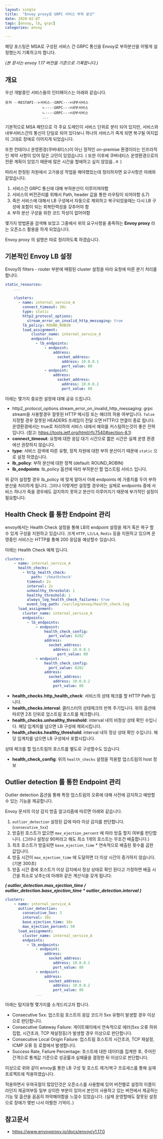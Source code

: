 ```yaml
---
layout: single
title:  "Envoy proxy로 GRPC 서비스 부하 분산"
date: 2020-02-07
tags: [envoy, lb, grpc]
categories: envoy

---
```


해당 포스팅은 MSA로 구성된 서비스 간 GRPC 통신을 Envoy로 부하분산을 어떻게 설정했는지 기록하고자 합니다.

_(본 문서는 envoy 1.17 버전을 기준으로 기록합니다.)_ 

개요
---

우선 개발중인 서비스들의 인터페이스는 아래와 같습니다.
```
유저 --RESTAPI-->서비스--GRPC--->내부서비스
                 ㄴ----GRPC--->내부서비스
                 ㄴ----GRPC--->내부서비스
                 ...
```
기본적으로 MSA 패턴으로 각 주요 도메인이 서비스 단위로 분리 되어 있지만, 
서비스와 내부서비스간의 통신이 단일로 되어 있다보니 하나의 서비스가 죽게 되면 복구될 여지없이 그대로 장애로 이어지게 되었습니다.

또한 컨테이너 운영환경(쿠버네티스)이 아닌 정적인 on-premise 환경이라는 인프라적인 제약 사항이 있어 많은 고민이 있었습니다. 
( 또한 이후에 쿠버네티스 운영환경으로의 전환 계획이 있었기 때문에 많은 시간을 할애하고 싶지 않았음..ㅎ ) 


따라서 한정된 자원에서 고가용성 작업을 해야했었는데 정리하자면 요구사항은 아래와 같았습니다.

1. 서비스간 GRPC 통신에 대해 부하분산이 이루어져야함
2. 서비스의 버전관리를 위해서 Path, header 값을 통한 라우팅이 되어야함 (L7)
3. 죽은 서비스에 대해서 LB 구성에서 자동으로 제외하고 복구되었을때는 다시 LB 구성에 포함이 되는 회복탄력성을 갖추어야 함
4. 부하 분산 구성을 위한 코드 작성이 없어야함

몇가지 방법론을 검색해 보았고 그중에서 위의 요구사항을 충족하는 **Envoy proxy** 라는 오픈소스 활용을 하게 되었습니다.

Envoy proxy 의 설명은 따로 정리하도록 하겠습니다.

기본적인 Envoy LB 설정
---

Envoy의 filters - router 부분에 매핑된 cluster 설정을 따라 요청에 따른 분기 처리를 합니다.
```yaml
static_resources:
    ...
  
    clusters:
      - name: internal_service_A
        connect_timeout: 30s
        type: static
        http2_protocol_options:
          stream_error_on_invalid_http_messaging: true
        lb_policy: ROUND_ROBIN
        load_assignment:
            cluster_name: internal_service_A
            endpoints:
              - lb_endpoints:
                  - endpoint:
                      address:
                        socket_address:
                          address: 10.0.0.1
                          port_value: 80
                  - endpoint:
                      address:
                        socket_address:
                          address: 10.0.0.2
                          port_value: 80
```
아래는 몇가지 중요한 설정에 대해 공유 드립니다.
- http2_protocol_options.stream_error_on_invalid_http_messaging: grpc stream을 사용할경우 잘못된 HTTP 메시징 또는 헤더의 허용 여부입니다. `false` 지정할 경우 잘못된 HEADERS 프레임이 전달 오면 HTTP/2 연결이 종료 됩니다. 운영환경에서는 true로 처리하여 서비스 내에서 예외를 커스텀하는것이 좋은 전략입니다.
  (참고: https://tools.ietf.org/html/rfc7540#section-8.1)
- **connect_timeout**: 요청에 대한 응답 대기 시간으로 짧은 시간은 실제 운영 환경에선 권장하지 않습니다.
- **type**: 서비스 검색에 따른 유형, 정적 자원에 대한 부하 분산이기 때문에 `static` 으로 설정 하였습니다.
- **lb_policy**: 부하 분산에 대한 정책 (default: ROUND_ROBIN)
- **lb_endpoints**: lb_policy 옵션에 따라 부하분산 할 업스트림 서비스 입니다.

위 같이 설정할 경우 lb_policy 에 맞게 알아서 아래 endpoints 에 가중치를 두어 부하분산을 처리하게 됩니다. 
그러나 이렇게만 설정할 경우에는 실제로 endpoints 중에 서비스 하나가 죽을 경우에도 감지하지 못하고 분산이 이루어지기 때문에 
부가적인 설정이 필요합니다.


Health Check 를 통한 Endpoint 관리
---
envoy에서는 Health Check 설정을 통해 LB의 endpoint 설정을 제거 혹은 복구 할 수 있게 구성을 지원하고 있습니다.
크게 `HTTP`, `L3/L4`, `Redis` 등을 지원하고 있으며 운영중인 서비스는 HTTP를 통해 200 응답을 예상할수 있습니다.

아래는 Health Check 예제 입니다.
```yaml
clusters:
    - name: internal_service_A
      health_checks:
        - http_health_check:
            path: '/heathcheck'
          timeout: 2s
          interval: 2s
          unhealthy_threshold: 1
          healthy_threshold: 1
          always_log_health_check_failures: true
          event_log_path: /var/log/envoy/health_check.log
      load_assignment:
        cluster_name: internal_service_A
        endpoints:
          - lb_endpoints:
              - endpoint:
                  health_check_config:
                    port_value: 8282
                  address:
                    socket_address:
                      address: 10.0.0.1
                        port_value: 80
              - endpoint:
                  health_check_config:
                    port_value: 8282
                  address:
                    socket_address:
                      address: 10.0.0.2
                      port_value: 80
```

- **health_checks.http_health_check**: 서비스의 상태 체크를 할 HTTP Path 입니다.
- **health_checks.interval**: 클러스터의 상태체크의 반복 주기입니다. 위의 옵션에 따르면 2초 단위로 업스트림 호스트를 체크합니다. 
- **health_checks.unhealthy_threshold**: interval 내의 비정상 상태 확인 수입니다. 해당 임계치를 넘으면 LB 구성에 제외시킵니다.
- **health_checks.healthy_threshold**: interval 내의 정상 상태 확인 수입니다. 해당 임계치를 넘으면 LB 구성에서 포함시킵니다.
  
상태 체크를 할 업스트림의 호스트를 별도로 구성할수도 있습니다.
- **health_check_config**: 위의 `health_checks` 설정을 적용할 업스트림의 host 정보


Outlier detection 를 통한 Endpoint 관리
---
Outlier detection 옵션을 통해 특정 업스트림의 오류에 대해 사전에 감지하고 예방할수 있는 기능을 제공합니다.

Envoy 문서의 이상 감지 방출 알고리즘에 따르면 아래와 같습니다.

1. `outlier_detection` 설정된 값에 따라 이상 감지를 판단합니다. (`consecutive_5xx`)
2. 방출된 호스트가 없으면  `max_ejection_percent` 에 따라 방출 할지 여부를 판단합니다. (그러나 설정상 90퍼라고 해도 최소 1개의 호스트는 무조건 배출합니다.)
3. 최초 호스트가 방출되면 `base_ejection_time` * 연속적으로 배출된 횟수를 곱한 값입니다.
4. 방출 시간이 `max_ejection_time` 에 도달하면 더 이상 시간이 증가하지 않습니다. (기본 300초)
5. 방출 시간 중에 호스트가 이상 감지에서 정상 상태로 확인 된다고 가정하면 배출 시간을 최소로 낮추는데 아래와 같은 계산식을 갖게 됩니다.

**_( outlier_detection.max_ejection_time / outlier_detection.base_ejection_time * outlier_detection.interval )_**

```yaml
clusters:
    - name: internal_service_A
      outlier_detection:
        consecutive_5xx: 3
        interval: 10s
        base_ejection_time: 10s
        max_ejection_percent: 50
      load_assignment:
        cluster_name: internal_service_A
        endpoints:
          - lb_endpoints:
              - endpoint:
                  address:
                    socket_address:
                      address: 10.0.0.1
                      port_value: 80
              - endpoint:
                  address:
                    socket_address:
                      address: 10.0.0.2
                      port_value: 80
              ... 
```

아래는 탐지유형 몇가지를 소개드리고자 합니다.

- Consecutive 5xx: 업스트림 호스트의 응답 코드가 5xx 유형이 발생할 경우 이상으로 판단합니다.
- Consecutive Gateway Failure: 게이트웨이에서 연속적으로 에러(5xx 오류 하위집합, 시간초과, TCP 재설정등)가 발생할 경우 이상으로 판단합니다.
- Consecutive Local Origin Failure: 업스트림 호스트의 시간초과, TCP 재설정, ICMP 오류 등 로컬에서 발생합니다.
- Success Rate, Failure Percentage: 호스트에 대한 데이터를 집계한 후, 주어진 간격으로 통계값 기준으로 성공률과 실패율을 결정한 뒤 이상으로 판단합니다. 

이상으로 위와 같이 envoy를 통한 LB 구성 및 호스트 제거/복구 프로세스를 통해 실제 프로젝트에 적용하였습니다.

적용하면서 우여곡절이 많았던것은 오픈소스를 사용함에 있어 버전별로 설정의 이름이라던지 제공여부등 일부 상이한 부분이 있어서 본인이 사용하고 있는 버전에서 제공하는 기능 및 옵션을 꼼꼼히 파악해야함을 느낄수 있었습니다. (실제 운영할때도 잘못된 설정으로 장애가 몇번 나서 아찔한 기억이..)

참고문서
---
- https://www.envoyproxy.io/docs/envoy/v1.17.0